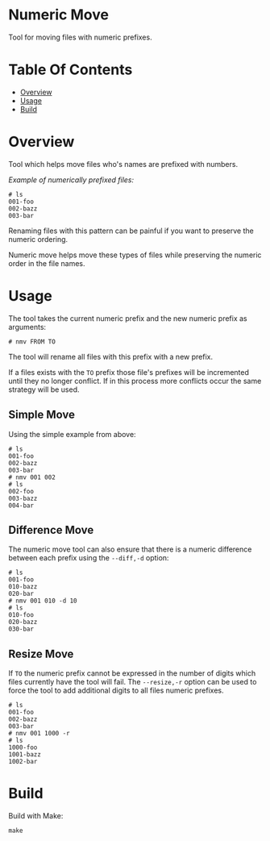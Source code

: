 # Numeric Move
Tool for moving files with numeric prefixes.

# Table Of Contents
- [Overview](#overview)
- [Usage](#usage)
- [Build](#build)

# Overview
Tool which helps move files who's names are prefixed with numbers.

*Example of numerically prefixed files:*  

```
# ls
001-foo
002-bazz
003-bar
```

Renaming files with this pattern can be painful if you want to preserve the
numeric ordering.

Numeric move helps move these types of files while preserving the numeric 
order in the file names.

# Usage
The tool takes the current numeric prefix and the new numeric prefix 
as arguments:

```
# nmv FROM TO
```

The tool will rename all files with this prefix with a new prefix.  

If a files exists with the `TO` prefix those file's prefixes will be 
incremented until they no longer conflict. If in this process more conflicts 
occur the same strategy will be used.

## Simple Move
Using the simple example from above:

```
# ls
001-foo
002-bazz
003-bar
# nmv 001 002
# ls
002-foo
003-bazz
004-bar
```

## Difference Move
The numeric move tool can also ensure that there is a numeric difference 
between each prefix using the `--diff,-d` option:

```
# ls
001-foo
010-bazz
020-bar
# nmv 001 010 -d 10
# ls
010-foo
020-bazz
030-bar
```

## Resize Move
If `TO` the numeric prefix cannot be expressed in the number of digits which 
files currently have the tool will fail. The `--resize,-r` option can be used 
to force the tool to add additional digits to all files numeric prefixes.

```
# ls
001-foo
002-bazz
003-bar
# nmv 001 1000 -r
# ls
1000-foo
1001-bazz
1002-bar
```

# Build
Build with Make:

```
make
```

